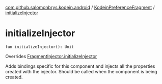 [com.github.salomonbrys.kodein.android](../index.md) / [KodeinPreferenceFragment](index.md) / [initializeInjector](.)

# initializeInjector

`fun initializeInjector(): Unit`

Overrides [FragmentInjector.initializeInjector](../-fragment-injector/initialize-injector.md)

Adds bindings specific for this component and injects all the properties created with the injector.
Should be called when the component is being created.

